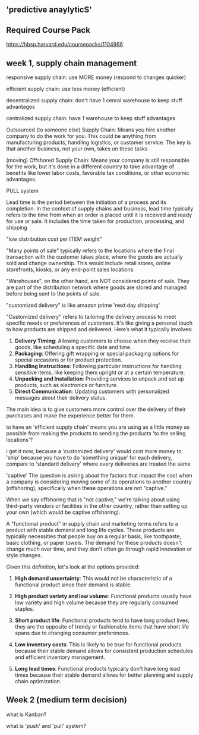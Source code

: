 ## 'predictive anaylyticS'

## Required Course Pack
https://hbsp.harvard.edu/coursepacks/1104966

## week 1, supply chain management
responsive supply chain:
use MORE money (respond to changes quicker)

efficient supply chain:
use less money (efficient) 

decentralized supply chain:
don't have 1 cenral warehouse to keep stuff
advantages

centralized supply chain:
have 1 warehouse to keep stuff
advantages

Outsourced (to someone else) Supply Chain: 
Means you hire another company to do the work for you. This could be anything from manufacturing products, handling logistics, or customer service. The key is that another business, not your own, takes on these tasks

(moving) Offshored Supply Chain: 
Means your company is still responsible for the work, but it's done in a different country to take advantage of benefits like lower labor costs, favorable tax conditions, or other economic advantages.

PULL system



Lead time 
is the period between the initiation of a process and its completion. In the context of supply chains and business, lead time typically refers to the time from when an order is placed until it is received and ready for use or sale. It includes the time taken for production, processing, and shipping


"low distribution cost per ITEM weight"


"Many points of sale" 
typically refers to the locations where the final transaction with the customer takes place, where the goods are actually sold and change ownership. This would include retail stores, online storefronts, kiosks, or any end-point sales locations.

"Warehouses", on the other hand, are NOT considered points of sale. They are part of the distribution network where goods are stored and managed before being sent to the points of sale. 

"customized delivery"
is like amazon prime 'next day shipping'


"Customized delivery" refers to tailoring the delivery process to meet specific needs or preferences of customers. It's like giving a personal touch to how products are shipped and delivered. Here’s what it typically involves:

1. **Delivery Timing**: Allowing customers to choose when they receive their goods, like scheduling a specific date and time.
2. **Packaging**: Offering gift wrapping or special packaging options for special occasions or for product protection.
3. **Handling Instructions**: Following particular instructions for handling sensitive items, like keeping them upright or at a certain temperature.
4. **Unpacking and Installation**: Providing services to unpack and set up products, such as electronics or furniture.
5. **Direct Communication**: Updating customers with personalized messages about their delivery status.

The main idea is to give customers more control over the delivery of their purchases and make the experience better for them.


to have an 'efficient supply chain' means
you are using as a little money as possible from making the products to sending the products 'to the selling locations'?

i get it now, because a 'customized delivery' would cost more money to 'ship'
because you have to do 'something unique' for each delivery, compare to 'standard delivery' where every deliveries are treated the same

'captive'
The question is asking about the factors that impact the cost when a company is considering moving some of its operations to another country (offshoring), specifically when these operations are not "captive."

When we say offshoring that is "not captive," we're talking about using third-party vendors or facilities in the other country, rather than setting up your own (which would be captive offshoring).


A "functional product" in supply chain and marketing terms refers to a product with stable demand and long life cycles. These products are typically necessities that people buy on a regular basis, like toothpaste, basic clothing, or paper towels. The demand for these products doesn't change much over time, and they don't often go through rapid innovation or style changes.

Given this definition, let's look at the options provided:

1. **High demand uncertainty**: This would not be characteristic of a functional product since their demand is stable.
   
2. **High product variety and low volume**: Functional products usually have low variety and high volume because they are regularly consumed staples.
   
3. **Short product life**: Functional products tend to have long product lives; they are the opposite of trendy or fashionable items that have short life spans due to changing consumer preferences.
   
4. **Low inventory costs**: This is likely to be true for functional products because their stable demand allows for consistent production schedules and efficient inventory management.
   
5. **Long lead times**: Functional products typically don't have long lead times because their stable demand allows for better planning and supply chain optimization.


## Week 2 (medium term decision)
what is Kanban?

what is 'push' and 'pull' system?